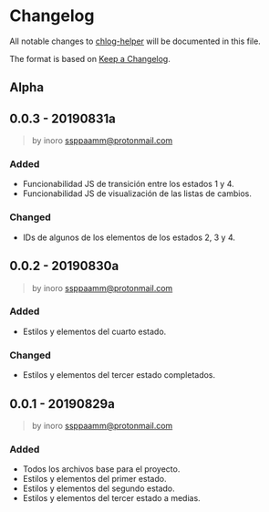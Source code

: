# Changelog
All notable changes to [chlog-helper](https://github.com/boot1110001/chlog-helper) will be documented in this file.

The format is based on [Keep a Changelog](https://keepachangelog.com/en/1.0.0/).

## Alpha

## 0.0.3 - 20190831a
> by inoro <ssppaamm@protonmail.com>
### Added
- Funcionabilidad JS de transición entre los estados 1 y 4.
- Funcionabilidad JS de visualización de las listas de cambios.
### Changed
- IDs de algunos de los elementos de los estados 2, 3 y 4.

## 0.0.2 - 20190830a
> by inoro <ssppaamm@protonmail.com>
### Added
- Estilos y elementos del cuarto estado.
### Changed
- Estilos y elementos del tercer estado completados.

## 0.0.1 - 20190829a
> by inoro <ssppaamm@protonmail.com>
### Added
- Todos los archivos base para el proyecto.
- Estilos y elementos del primer estado.
- Estilos y elementos del segundo estado.
- Estilos y elementos del tercer estado a medias.
